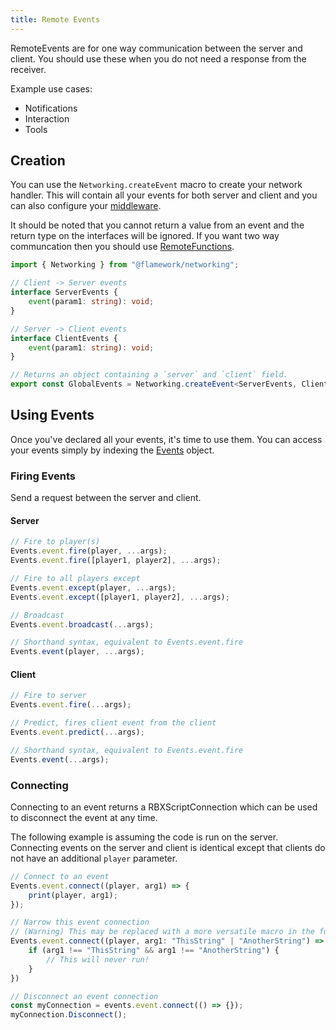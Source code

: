 ```yaml
---
title: Remote Events
---
```

RemoteEvents are for one way communication between the server and client. You should use these when you do not need a response from the receiver.

Example use cases:
- Notifications
- Interaction
- Tools

## Creation
You can use the `Networking.createEvent` macro to create your network handler. This will contain all your events for both server and client and you can also configure your [middleware](./middleware).

It should be noted that you cannot return a value from an event and the return type on the interfaces will be ignored.
If you want two way communcation then you should use [RemoteFunctions](./remote-functions).

```ts
import { Networking } from "@flamework/networking";

// Client -> Server events
interface ServerEvents {
	event(param1: string): void;
}

// Server -> Client events
interface ClientEvents {
	event(param1: string): void;
}

// Returns an object containing a `server` and `client` field.
export const GlobalEvents = Networking.createEvent<ServerEvents, ClientEvents>();
```

## Using Events
Once you've declared all your events, it's time to use them. You can access your events simply by indexing the [Events](./introduction#re-exporting) object.

### Firing Events
Send a request between the server and client.

#### Server
```ts
// Fire to player(s)
Events.event.fire(player, ...args);
Events.event.fire([player1, player2], ...args);

// Fire to all players except
Events.event.except(player, ...args);
Events.event.except([player1, player2], ...args);

// Broadcast
Events.event.broadcast(...args);

// Shorthand syntax, equivalent to Events.event.fire
Events.event(player, ...args);
```

#### Client
```ts
// Fire to server
Events.event.fire(...args);

// Predict, fires client event from the client
Events.event.predict(...args);

// Shorthand syntax, equivalent to Events.event.fire
Events.event(...args);
```

### Connecting
Connecting to an event returns a RBXScriptConnection which can be used to disconnect the event at any time.

The following example is assuming the code is run on the server. Connecting events on the server and client is identical except that clients do not have an additional `player` parameter.

```ts
// Connect to an event
Events.event.connect((player, arg1) => {
	print(player, arg1);
});

// Narrow this event connection
// (Warning) This may be replaced with a more versatile macro in the future.
Events.event.connect((player, arg1: "ThisString" | "AnotherString") => {
	if (arg1 !== "ThisString" && arg1 !== "AnotherString") {
		// This will never run!
	}
})

// Disconnect an event connection
const myConnection = events.event.connect(() => {});
myConnection.Disconnect();
```
